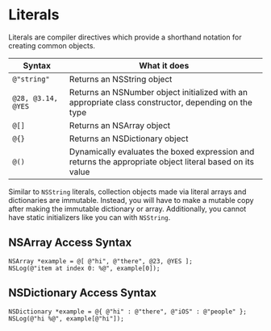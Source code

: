 # Literals

Literals are compiler directives which provide a shorthand notation for creating common objects.

Syntax | What it does
-|-
`@"string"` | Returns an NSString object
`@28, @3.14, @YES` | Returns an NSNumber object initialized with an appropriate class constructor, depending on the type
`@[]` | Returns an NSArray object
`@{}` | Returns an NSDictionary object
`@()` | Dynamically evaluates the boxed expression and returns the appropriate object literal based on its value

Similar to `NSString` literals, collection objects made via literal arrays and dictionaries are immutable. Instead, you will have to make a mutable copy after making the immutable dictionary or array. Additionally, you cannot have static initializers like you can with `NSString`.

## NSArray Access Syntax

```objc
NSArray *example = @[ @"hi", @"there", @23, @YES ];
NSLog(@"item at index 0: %@", example[0]);
```

## NSDictionary Access Syntax

```objc
NSDictionary *example = @{ @"hi" : @"there", @"iOS" : @"people" };
NSLog(@"hi %@", example[@"hi"]);
```